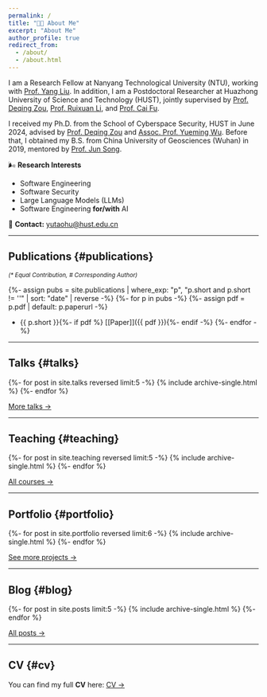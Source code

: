 ```yaml
---
permalink: /
title: "🙌🏼 About Me"
excerpt: "About Me"
author_profile: true
redirect_from:
  - /about/
  - /about.html
---
```


I am a Research Fellow at Nanyang Technological University (NTU), working with [Prof. Yang Liu](https://personal.ntu.edu.sg/yangliu/). In addition, I am a Postdoctoral Researcher at Huazhong University of Science and Technology (HUST), jointly supervised by [Prof. Deqing Zou](http://faculty.hust.edu.cn/zoudeqing/zh_CN/index.htm), [Prof. Ruixuan Li](https://idc.hust.edu.cn/rxli/chinese/index.htm), and [Prof. Cai Fu](http://faculty.hust.edu.cn/fucai/zh_CN/more/1623241/jsjjgd/index.htm).

I received my Ph.D. from the School of Cyberspace Security, HUST in June 2024, advised by [Prof. Deqing Zou](http://faculty.hust.edu.cn/zoudeqing/zh_CN/index.htm) and [Assoc. Prof. Yueming Wu](https://wu-yueming.github.io/). Before that, I obtained my B.S. from China University of Geosciences (Wuhan) in 2019, mentored by [Prof. Jun Song](https://grzy.cug.edu.cn/songjun/zh_CN/index.htm).

🌬 **Research Interests**
- Software Engineering  
- Software Security  
- Large Language Models (LLMs)  
- Software Engineering **for/with** AI  

💌 **Contact:** yutaohu@hust.edu.cn

---

## Publications {#publications}
<small><em>(* Equal Contribution, # Corresponding Author)</em></small>

{%- assign pubs = site.publications
  | where_exp: "p", "p.short and p.short != ''"
  | sort: "date" | reverse -%}
{%- for p in pubs -%}
{%- assign pdf = p.pdf | default: p.paperurl -%}
- {{ p.short }}{%- if pdf %} [\[Paper\]]({{ pdf }}){%- endif -%}
{%- endfor -%}

---

## Talks {#talks}
{%- for post in site.talks reversed limit:5 -%}
  {% include archive-single.html %}
{%- endfor %}
<p><a href="{{ '/talks/' | relative_url }}">More talks →</a></p>

---

## Teaching {#teaching}
{%- for post in site.teaching reversed limit:5 -%}
  {% include archive-single.html %}
{%- endfor %}
<p><a href="{{ '/teaching/' | relative_url }}">All courses →</a></p>

---

## Portfolio {#portfolio}
{%- for post in site.portfolio reversed limit:6 -%}
  {% include archive-single.html %}
{%- endfor %}
<p><a href="{{ '/portfolio/' | relative_url }}">See more projects →</a></p>

---

## Blog {#blog}
{%- for post in site.posts limit:5 -%}
  {% include archive-single.html %}
{%- endfor %}
<p><a href="{{ '/year-archive/' | relative_url }}">All posts →</a></p>

---

## CV {#cv}
You can find my full **CV** here: <a href="{{ '/cv/' | relative_url }}">CV →</a>
